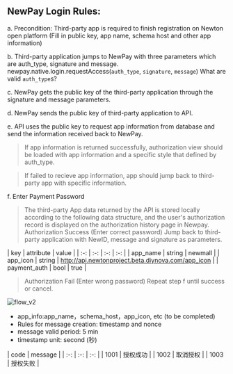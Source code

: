 ## NewPay Login Rules:

a. Precondition: Third-party app is required to finish registration on Newton open platform (Fill in public key, app name, schema host and other app information)

b. Third-party application jumps to NewPay with three parameters which are auth_type, signature and message.
newpay.native.login.requestAccess(```auth_type```, ```signature```, ```message```)
What are valid ```auth_type```s?

c. NewPay gets the public key of the third-party application through the signature and message parameters.

d. NewPay sends the public key of third-party application to API.

e. API uses the public key to request app information from database and send the information received back to NewPay.

> If app information is returned successfully, authorization view should be loaded with app information and a specific style that defined by auth_type.

> If failed to recieve app information, app should jump back to third-party app with specific information.

f. Enter Payment Password

> The third-party App data returned by the API is stored locally according to the following data structure, and the user's authorization record is displayed on the authorization history page in Newpay. Authorization Success (Enter correct password) Jump back to third-party application with NewID, message and signature as parameters.

| key | attribute | value |
| :-: | :-: | :-: | :-: |
| app_name | string | newmall |
| app_icon | string | http://api.newtonproject.beta.diynova.com/app_icon |
| payment_auth | bool | true |

> Authorization Fail (Enter wrong password) Repeat step f until success or cancel.

![flow_v2](/uploads/c68220d7ef5416a9f1beac490dbecdc2/flow_v2.png)

* app_info:app_name，schema_host，app_icon, etc (to be completed)
* Rules for message creation: timestamp and nonce
* message valid period: 5 min
* timestamp unit: second (秒)

| code | message |
| :-: | :-: | :-: |
| 1001 | 授权成功 |
| 1002 | 取消授权 |
| 1003 | 授权失败 |
